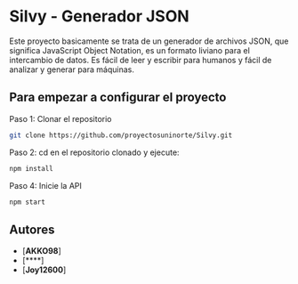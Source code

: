 # Silvy - Generador JSON

Este proyecto basicamente se trata de un generador de archivos JSON, que significa JavaScript Object Notation, es un formato liviano para el intercambio de datos. Es fácil de leer y escribir para humanos y fácil de analizar y generar para máquinas.

## Para empezar a configurar el proyecto

Paso 1: Clonar el repositorio

```bash
git clone https://github.com/proyectosuninorte/Silvy.git
```

Paso 2: cd en el repositorio clonado y ejecute:

```bash
npm install
```

Paso 4: Inicie la API

```bash
npm start
```

## Autores

- [**AKKO98**]
- [****]
- [**Joy12600**]

